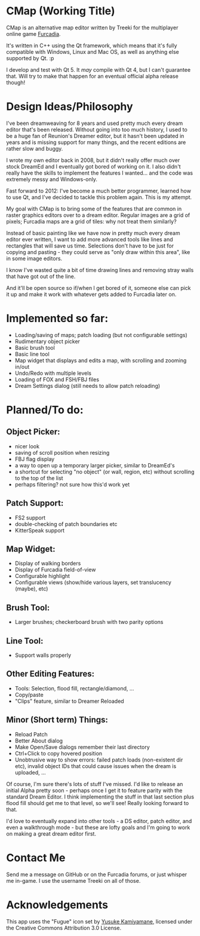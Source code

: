 CMap (Working Title)
====================

CMap is an alternative map editor written by Treeki for the multiplayer online
game [Furcadia][furc].

[furc]: http://www.furcadia.com

It's written in C++ using the Qt framework, which means that it's fully
compatible with Windows, Linux and Mac OS, as well as anything else supported
by Qt. :p

I develop and test with Qt 5. It *may* compile with Qt 4, but I can't
guarantee that. Will try to make that happen for an eventual official alpha
release though!

# Design Ideas/Philosophy

I've been dreamweaving for 8 years and used pretty much every dream editor
that's been released. Without going into too much history, I used to be a huge
fan of Reunion's Dreamer editor, but it hasn't been updated in years and is
missing support for many things, and the recent editions are rather slow and
buggy.

I wrote my own editor back in 2008, but it didn't really offer much over stock
DreamEd and I eventually got bored of working on it. I also didn't really have
the skills to implement the features I wanted... and the code was extremely
messy and Windows-only.

Fast forward to 2012: I've become a much better programmer, learned how to use
Qt, and I've decided to tackle this problem again. This is my attempt.

My goal with CMap is to bring some of the features that are common in raster
graphics editors over to a dream editor. Regular images are a grid of pixels;
Furcadia maps are a grid of tiles: why not treat them similarly?

Instead of basic painting like we have now in pretty much every dream editor
ever written, I want to add more advanced tools like lines and rectangles that
will save us time. Selections don't have to be just for copying and pasting -
they could serve as "only draw within this area", like in some image editors.

I know I've wasted quite a bit of time drawing lines and removing stray walls
that have got out of the line.

And it'll be open source so if/when I get bored of it, someone else can pick
it up and make it work with whatever gets added to Furcadia later on.


# Implemented so far:

- Loading/saving of maps; patch loading (but not configurable settings)
- Rudimentary object picker
- Basic brush tool
- Basic line tool
- Map widget that displays and edits a map, with scrolling and zooming in/out
- Undo/Redo with multiple levels
- Loading of FOX and FSH/FBJ files
- Dream Settings dialog (still needs to allow patch reloading)


# Planned/To do:

## Object Picker:

- nicer look
- saving of scroll position when resizing
- FBJ flag display
- a way to open up a temporary larger picker, similar to DreamEd's
- a shortcut for selecting "no object" (or wall, region, etc) without
  scrolling to the top of the list
- perhaps filtering? not sure how this'd work yet

## Patch Support:

- FS2 support
- double-checking of patch boundaries etc
- KitterSpeak support

## Map Widget:

- Display of walking borders
- Display of Furcadia field-of-view
- Configurable highlight
- Configurable views (show/hide various layers, set translucency (maybe), etc)

## Brush Tool:

- Larger brushes; checkerboard brush with two parity options

## Line Tool:

- Support walls properly

## Other Editing Features:

- Tools: Selection, flood fill, rectangle/diamond, ...
- Copy/paste
- "Clips" feature, similar to Dreamer Reloaded

## Minor (Short term) Things:

- Reload Patch
- Better About dialog
- Make Open/Save dialogs remember their last directory
- Ctrl+Click to copy hovered position
- Unobtrusive way to show errors: failed patch loads (non-existent dir etc),
  invalid object IDs that could cause issues when the dream is uploaded, ...

Of course, I'm sure there's lots of stuff I've missed. I'd like to release an
initial Alpha pretty soon - perhaps once I get it to feature parity with the
standard Dream Editor. I think implementing the stuff in that last section
plus flood fill should get me to that level, so we'll see! Really looking
forward to that.

I'd love to eventually expand into other tools - a DS editor, patch editor,
and even a walkthrough mode - but these are lofty goals and I'm going to work
on making a great dream editor first.


# Contact Me

Send me a message on GitHub or on the Furcadia forums, or just whisper me
in-game. I use the username Treeki on all of those.

# Acknowledgements

This app uses the "Fugue" icon set by [Yusuke Kamiyamane][yk], licensed under
the Creative Commons Attribution 3.0 License.

[yk]: http://p.yusukekamiyamane.com


